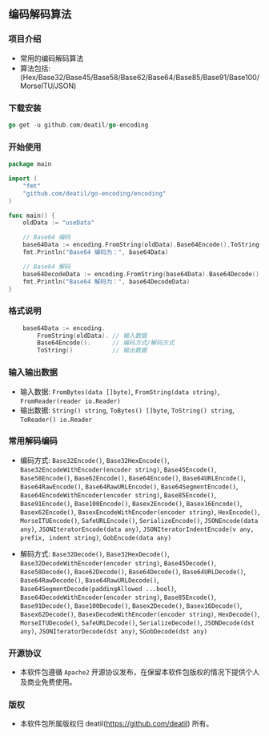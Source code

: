 ## 编码解码算法


### 项目介绍

*  常用的编码解码算法
*  算法包括: (Hex/Base32/Base45/Base58/Base62/Base64/Base85/Base91/Base100/MorseITU/JSON)


### 下载安装

~~~go
go get -u github.com/deatil/go-encoding
~~~


### 开始使用

~~~go
package main

import (
    "fmt"
    "github.com/deatil/go-encoding/encoding"
)

func main() {
    oldData := "useData"

    // Base64 编码
    base64Data := encoding.FromString(oldData).Base64Encode().ToString()
    fmt.Println("Base64 编码为：", base64Data)

    // Base64 解码
    base64DecodeData := encoding.FromString(base64Data).Base64Decode().ToString()
    fmt.Println("Base64 解码为：", base64DecodeData)
}
~~~


### 格式说明

~~~go
    base64Data := encoding.
        FromString(oldData). // 输入数据
        Base64Encode().      // 编码方式/解码方式
        ToString()           // 输出数据
~~~


### 输入输出数据

*  输入数据:
`FromBytes(data []byte)`, `FromString(data string)`, `FromReader(reader io.Reader)`
*  输出数据:
`String() string`, `ToBytes() []byte`, `ToString() string`, `ToReader() io.Reader`


### 常用解码编码

*  编码方式:
`Base32Encode()`, `Base32HexEncode()`, `Base32EncodeWithEncoder(encoder string)`,
`Base45Encode()`,
`Base58Encode()`,
`Base62Encode()`,
`Base64Encode()`, `Base64URLEncode()`, `Base64RawEncode()`, `Base64RawURLEncode()`, `Base64SegmentEncode()`, `Base64EncodeWithEncoder(encoder string)`,
`Base85Encode()`,
`Base91Encode()`,
`Base100Encode()`,
`Basex2Encode()`, `Basex16Encode()`, `Basex62Encode()`, `BasexEncodeWithEncoder(encoder string)`,
`HexEncode()`,
`MorseITUEncode()`,
`SafeURLEncode()`,
`SerializeEncode()`,
`JSONEncode(data any)`, `JSONIteratorEncode(data any)`, `JSONIteratorIndentEncode(v any, prefix, indent string)`, 
`GobEncode(data any)`

*  解码方式:
`Base32Decode()`, `Base32HexDecode()`, `Base32DecodeWithEncoder(encoder string)`,
`Base45Decode()`,
`Base58Decode()`,
`Base62Decode()`,
`Base64Decode()`, `Base64URLDecode()`, `Base64RawDecode()`, `Base64RawURLDecode()`, `Base64SegmentDecode(paddingAllowed ...bool)`, `Base64DecodeWithEncoder(encoder string)`,
`Base85Encode()`,
`Base91Decode()`,
`Base100Decode()`,
`Basex2Decode()`, `Basex16Decode()`, `Basex62Decode()`, `BasexDecodeWithEncoder(encoder string)`,
`HexDecode()`,
`MorseITUDecode()`,
`SafeURLDecode()`,
`SerializeDecode()`,
`JSONDecode(dst any)`, `JSONIteratorDecode(dst any)`,
`SGobDecode(dst any)`


### 开源协议

*  本软件包遵循 `Apache2` 开源协议发布，在保留本软件包版权的情况下提供个人及商业免费使用。


### 版权

*  本软件包所属版权归 deatil(https://github.com/deatil) 所有。
